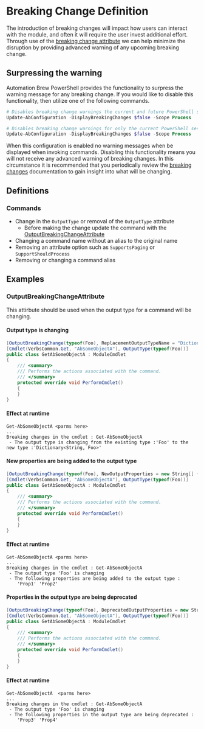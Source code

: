 # Breaking Change Definition

The introduction of breaking changes will impact how users can interact with the module, and often it will require the user invest additional effort. Through use of the [breaking change attribute](https://github.com/automationbrew/autobrew-powershell/blob/main/src/PowerShell/Attributes/BreakingChangeAttribute.cs) we can help minimize the disruption by providing advanced warning of any upcoming breaking change.

## Surpressing the warning

Automation Brew PowerShell provides the functionality to surpress the warning message for any breaking change. If you would like to disable this functionality, then utilize one of the following commands.

```powershell
# Disables breaking change warnings the current and future PowerShell sessions.
Update-AbConfiguration -DisplayBreakingChanges $false -Scope Process 

# Disables breaking change warnings for only the current PowerShell session.
Update-AbConfiguration -DisplayBreakingChanges $false -Scope Process 
```

When this configuration is enabled no warning messages when be displayed when invoking commands. Disabling this functionality means you will not receive any advanced warning of breaking changes. In this circumstance it is recommended that you periodically review the [breaking changes](breaking-changes.md) documentation to gain insight into what will be changing.

## Definitions

### Commands

* Change in the `OutputType` or removal of the `OutputType` attribute
  * Before making the change update the command with the [OutputBreakingChangeAttribute]()
* Changing a command name without an alias to the original name
* Removing an attribute option such as `SupportsPaging` or `SupportShouldProcess`
* Removing or changing a command alias

## Examples

### OutputBreakingChangeAttribute

This attirbute should be used when the output type for a command will be changing. 

#### Output type is changing

```csharp
[OutputBreakingChange(typeof(Foo), ReplacementOutputTypeName = "Dictionary<String, Foo>")]
[Cmdlet(VerbsCommon.Get, "AbSomeObjectA"), OutputType(typeof(Foo))]
public class GetAbSomeObjectA : ModuleCmdlet
{
    /// <summary>
    /// Performs the actions associated with the command.
    /// </summary>
    protected override void PerformCmdlet()
    {
    }
}
```

#### Effect at runtime

```output
Get-AbSomeObjectA <parms here>
...
Breaking changes in the cmdlet : Get-AbSomeObjectA
 - The output type is changing from the existing type :'Foo' to the new type :'Dictionary<String, Foo>'
```

#### New properties are being added to the output type

```csharp
[OutputBreakingChange(typeof(Foo), NewOutputProperties = new String[] {"Prop1", "Prop2"})]
[Cmdlet(VerbsCommon.Get, "AbSomeObjectA"), OutputType(typeof(Foo))]
public class GetAbSomeObjectA : ModuleCmdlet
{
    /// <summary>
    /// Performs the actions associated with the command.
    /// </summary>
    protected override void PerformCmdlet()
    {
    }
}
```

#### Effect at runtime

```output
Get-AbSomeObjectA <parms here>
...
Breaking changes in the cmdlet : Get-AbSomeObjectA
 - The output type 'Foo' is changing
 - The following properties are being added to the output type :
    'Prop1' 'Prop2'
```

#### Properties in the output type are being deprecated

```csharp
[OutputBreakingChange(typeof(Foo), DeprecatedOutputProperties = new String[] {"Prop3", "Prop4"})]
[Cmdlet(VerbsCommon.Get, "AbSomeObjectA"), OutputType(typeof(Foo))]
public class GetAbSomeObjectA : ModuleCmdlet
{
    /// <summary>
    /// Performs the actions associated with the command.
    /// </summary>
    protected override void PerformCmdlet()
    {
    }
}
```

#### Effect at runtime

```output
Get-AbSomeObjectA  <parms here>
...
Breaking changes in the cmdlet : Get-AbSomeObjectA
 - The output type 'Foo' is changing
 - The following properties in the output type are being deprecated :
    'Prop3' 'Prop4'
```
